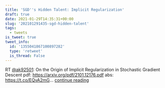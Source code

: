 ```yaml
---
title: 'SGD''s Hidden Talent: Implicit Regularization'
draft: true
date: 2021-01-29T14:35:31+00:00
slug: '202101291435-sgd-hidden-talent'
tags:
  - tweets
is_tweet: true
tweet_info:
  id: '1355041867100897282'
  type: 'retweet'
  is_thread: False
---
```




RT [@ak92501](https://x.com/ak92501): On the Origin of Implicit Regularization in Stochastic Gradient Descent
pdf: <https://arxiv.org/pdf/2101.12176.pdf>
abs: <https://t.co/EQvA2mG>… [continue reading](https://x.com/sytelus/status/1355041867100897282)
